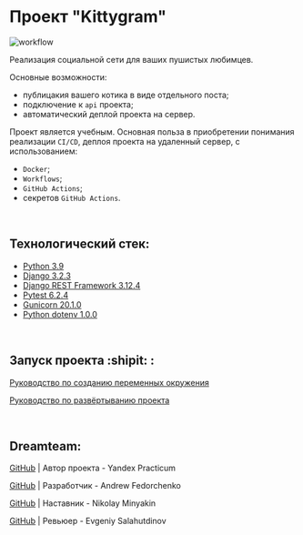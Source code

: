 # Проект "Kittygram"
![workflow](https://github.com/furturnax/kittygram_final/actions/workflows/main.yml/badge.svg)

Реализация социальной сети для ваших пушистых любимцев.

Основные возможности:
- публицакия вашего котика в виде отдельного поста;
- подключение к `api` проекта;
- автоматический деплой проекта на сервер.

Проект является учебным. Основная польза в приобретении понимания реализации `CI/CD`, деплоя проекта на удаленный сервер, с использованием:
- `Docker`;
- `Workflows`;
- `GitHub Actions`;
- секретов `GitHub Actions`.

<br>

## Технологический стек:
- [Python 3.9](https://docs.python.org/release/3.9/)
- [Django 3.2.3](https://docs.djangoproject.com/en/3.2.3/)
- [Django REST Framework 3.12.4](https://www.django-rest-framework.org/topics/documenting-your-api/)
- [Pytest 6.2.4](https://docs.pytest.org/en/6.2.x/)
- [Gunicorn 20.1.0](https://pypi.org/project/gunicorn/20.1.0/)
- [Python dotenv 1.0.0](https://pypi.org/project/python-dotenv/)

<br>

## Запуск проекта :shipit: :
[Руководство по созданию переменных окружения](./.env.example)

[Руководство по развёртыванию проекта](./SetUp.md)

<br>

## Dreamteam:

[GitHub](https://github.com/yandex-praktikum) | Автор проекта - Yandex Practicum  

[GitHub](https://github.com/Furturnax) | Разработчик - Andrew Fedorchenko 

[GitHub](https://github.com/nik-miniakink) | Наставник - Nikolay Minyakin

[GitHub](https://github.com/EugeneSal) | Ревьюер - Evgeniy Salahutdinov